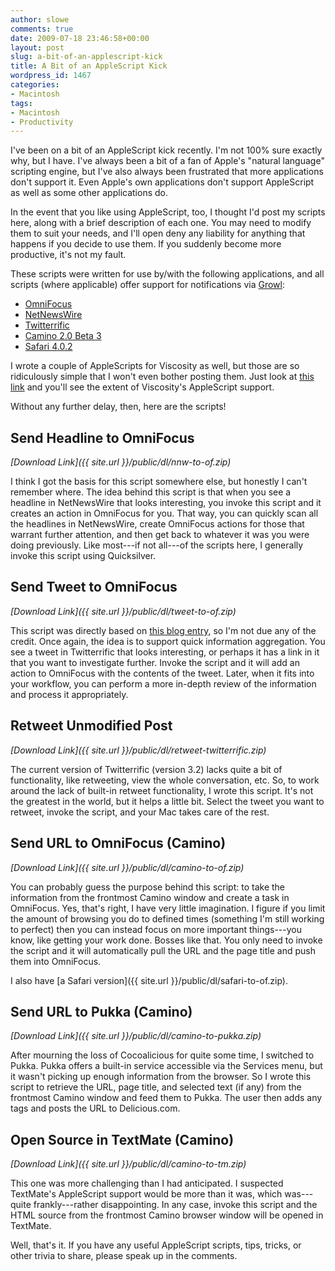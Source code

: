 ```yaml
---
author: slowe
comments: true
date: 2009-07-18 23:46:58+00:00
layout: post
slug: a-bit-of-an-applescript-kick
title: A Bit of an AppleScript Kick
wordpress_id: 1467
categories:
- Macintosh
tags:
- Macintosh
- Productivity
---
```


I've been on a bit of an AppleScript kick recently. I'm not 100% sure exactly why, but I have. I've always been a bit of a fan of Apple's "natural language" scripting engine, but I've also always been frustrated that more applications don't support it. Even Apple's own applications don't support AppleScript as well as some other applications do.

In the event that you like using AppleScript, too, I thought I'd post my scripts here, along with a brief description of each one. You may need to modify them to suit your needs, and I'll open deny any liability for anything that happens if you decide to use them. If you suddenly become more productive, it's not my fault.

These scripts were written for use by/with the following applications, and all scripts (where applicable) offer support for notifications via [Growl](http://growl.info):

* [OmniFocus](http://www.omnigroup.com/applications/omnifocus/)  
* [NetNewsWire](http://www.newsgator.com/INDIVIDUALS/NETNEWSWIRE/)  
* [Twitterrific](http://iconfactory.com/software/twitterrific)  
* [Camino 2.0 Beta 3](http://preview.caminobrowser.org/)  
* [Safari 4.0.2](http://www.apple.com/safari/)

I wrote a couple of AppleScripts for Viscosity as well, but those are so ridiculously simple that I won't even bother posting them. Just look at [this link](http://www.viscosityvpn.com/support/?section=faq&supportid=5) and you'll see the extent of Viscosity's AppleScript support.

Without any further delay, then, here are the scripts!

## Send Headline to OmniFocus

_[Download Link]({{ site.url }}/public/dl/nnw-to-of.zip)_

I think I got the basis for this script somewhere else, but honestly I can't remember where. The idea behind this script is that when you see a headline in NetNewsWire that looks interesting, you invoke this script and it creates an action in OmniFocus for you. That way, you can quickly scan all the headlines in NetNewsWire, create OmniFocus actions for those that warrant further attention, and then get back to whatever it was you were doing previously. Like most---if not all---of the scripts here, I generally invoke this script using Quicksilver.

## Send Tweet to OmniFocus

_[Download Link]({{ site.url }}/public/dl/tweet-to-of.zip)_

This script was directly based on [this blog entry](http://andy.theschotts.net/2009/01/sending-current-twitterrific-tweet-to-omnifocus.html), so I'm not due any of the credit. Once again, the idea is to support quick information aggregation. You see a tweet in Twitterrific that looks interesting, or perhaps it has a link in it that you want to investigate further. Invoke the script and it will add an action to OmniFocus with the contents of the tweet. Later, when it fits into your workflow, you can perform a more in-depth review of the information and process it appropriately.

## Retweet Unmodified Post

_[Download Link]({{ site.url }}/public/dl/retweet-twitterrific.zip)_

The current version of Twitterrific (version 3.2) lacks quite a bit of functionality, like retweeting, view the whole conversation, etc. So, to work around the lack of built-in retweet functionality, I wrote this script. It's not the greatest in the world, but it helps a little bit. Select the tweet you want to retweet, invoke the script, and your Mac takes care of the rest.

## Send URL to OmniFocus (Camino)

_[Download Link]({{ site.url }}/public/dl/camino-to-of.zip)_

You can probably guess the purpose behind this script: to take the information from the frontmost Camino window and create a task in OmniFocus. Yes, that's right, I have very little imagination. I figure if you limit the amount of browsing you do to defined times (something I'm still working to perfect) then you can instead focus on more important things---you know, like getting your work done. Bosses like that. You only need to invoke the script and it will automatically pull the URL and the page title and push them into OmniFocus.

I also have [a Safari version]({{ site.url }}/public/dl/safari-to-of.zip).

## Send URL to Pukka (Camino)

_[Download Link]({{ site.url }}/public/dl/camino-to-pukka.zip)_

After mourning the loss of Cocoalicious for quite some time, I switched to Pukka. Pukka offers a built-in service accessible via the Services menu, but it wasn't picking up enough information from the browser. So I wrote this script to retrieve the URL, page title, and selected text (if any) from the frontmost Camino window and feed them to Pukka. The user then adds any tags and posts the URL to Delicious.com.

## Open Source in TextMate (Camino)

_[Download Link]({{ site.url }}/public/dl/camino-to-tm.zip)_

This one was more challenging than I had anticipated. I suspected TextMate's AppleScript support would be more than it was, which was---quite frankly---rather disappointing. In any case, invoke this script and the HTML source from the frontmost Camino browser window will be opened in TextMate.

Well, that's it. If you have any useful AppleScript scripts, tips, tricks, or other trivia to share, please speak up in the comments.
